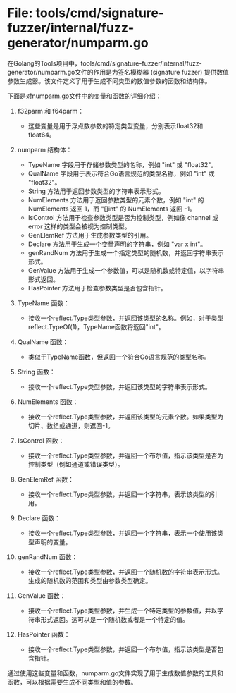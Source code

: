 # File: tools/cmd/signature-fuzzer/internal/fuzz-generator/numparm.go

在Golang的Tools项目中，tools/cmd/signature-fuzzer/internal/fuzz-generator/numparm.go文件的作用是为签名模糊器 (signature fuzzer) 提供数值参数生成器。该文件定义了用于生成不同类型的数值参数的函数和结构体。

下面是对numparm.go文件中的变量和函数的详细介绍：

1. f32parm 和 f64parm：
   - 这些变量是用于浮点数参数的特定类型变量，分别表示float32和float64。
   
2. numparm 结构体：
   - TypeName 字段用于存储参数类型的名称，例如 "int" 或 "float32"。
   - QualName 字段用于表示符合Go语言规范的类型名称，例如 "int" 或 "float32"。
   - String 方法用于返回参数类型的字符串表示形式。
   - NumElements 方法用于返回参数类型的元素个数，例如 "int" 的 NumElements 返回 1，而 "[]int" 的 NumElements 返回 -1。
   - IsControl 方法用于检查参数类型是否为控制类型，例如像 channel 或 error 这样的类型会被视为控制类型。
   - GenElemRef 方法用于生成参数类型的引用。
   - Declare 方法用于生成一个变量声明的字符串，例如 "var x int"。
   - genRandNum 方法用于生成一个指定类型的随机数，并返回字符串表示形式。
   - GenValue 方法用于生成一个参数值，可以是随机数或特定值，以字符串形式返回。
   - HasPointer 方法用于检查参数类型是否包含指针。

3. TypeName 函数：
   - 接收一个reflect.Type类型参数，并返回该类型的名称。例如，对于类型reflect.TypeOf(1)，TypeName函数将返回"int"。

4. QualName 函数：
   - 类似于TypeName函数，但返回一个符合Go语言规范的类型名称。

5. String 函数：
   - 接收一个reflect.Type类型参数，并返回该类型的字符串表示形式。

6. NumElements 函数：
   - 接收一个reflect.Type类型参数，并返回该类型的元素个数。如果类型为切片、数组或通道，则返回-1。

7. IsControl 函数：
   - 接收一个reflect.Type类型参数，并返回一个布尔值，指示该类型是否为控制类型（例如通道或错误类型）。

8. GenElemRef 函数：
   - 接收一个reflect.Type类型参数，并返回一个字符串，表示该类型的引用。

9. Declare 函数：
   - 接收一个reflect.Type类型参数，并返回一个字符串，表示一个使用该类型声明的变量。

10. genRandNum 函数：
    - 接收一个reflect.Type类型参数，并返回一个随机数的字符串表示形式。生成的随机数的范围和类型由参数类型确定。

11. GenValue 函数：
    - 接收一个reflect.Type类型参数，并生成一个特定类型的参数值，并以字符串形式返回。这可以是一个随机数或者是一个特定的值。

12. HasPointer 函数：
    - 接收一个reflect.Type类型参数，并返回一个布尔值，指示该类型是否包含指针。

通过使用这些变量和函数，numparm.go文件实现了用于生成数值参数的工具和函数，可以根据需要生成不同类型和值的参数。

